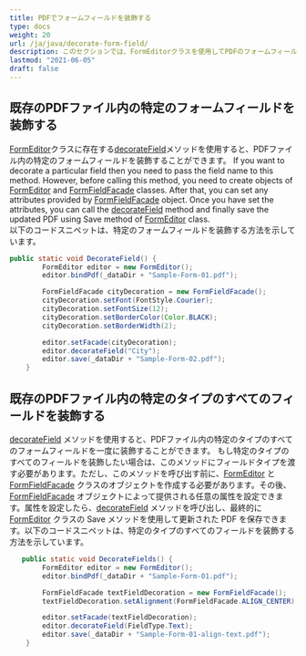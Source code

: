 ```yaml
---
title: PDFでフォームフィールドを装飾する
type: docs
weight: 20
url: /ja/java/decorate-form-field/
description: このセクションでは、FormEditorクラスを使用してPDFのフォームフィールドを装飾する方法を説明します。
lastmod: "2021-06-05"
draft: false
---
```


## 既存のPDFファイル内の特定のフォームフィールドを装飾する

[FormEditor](https://reference.aspose.com/pdf/java/com.aspose.pdf.facades/FormEditor)クラスに存在する[decorateField](https://reference.aspose.com/pdf/java/com.aspose.pdf.facades/FormEditor#decorateField--)メソッドを使用すると、PDFファイル内の特定のフォームフィールドを装飾することができます。
 If you want to decorate a particular field then you need to pass the field name to this method. However, before calling this method, you need to create objects of [FormEditor](https://reference.aspose.com/pdf/java/com.aspose.pdf.facades/FormEditor) and [FormFieldFacade](https://reference.aspose.com/pdf/java/com.aspose.pdf.facades/FormFieldFacade) classes. After that, you can set any attributes provided by [FormFieldFacade](https://reference.aspose.com/pdf/java/com.aspose.pdf.facades/FormFieldFacade) object. Once you have set the attributes, you can call the [decorateField](https://reference.aspose.com/pdf/java/com.aspose.pdf.facades/FormEditor#decorateField--) method and finally save the updated PDF using Save method of [FormEditor](https://reference.aspose.com/pdf/java/com.aspose.pdf.facades/FormEditor) class.  
以下のコードスニペットは、特定のフォームフィールドを装飾する方法を示しています。

```java
public static void DecorateField() {
        FormEditor editor = new FormEditor();
        editor.bindPdf(_dataDir + "Sample-Form-01.pdf");

        FormFieldFacade cityDecoration = new FormFieldFacade();
        cityDecoration.setFont(FontStyle.Courier);
        cityDecoration.setFontSize(12);
        cityDecoration.setBorderColor(Color.BLACK);
        cityDecoration.setBorderWidth(2);

        editor.setFacade(cityDecoration);
        editor.decorateField("City");
        editor.save(_dataDir + "Sample-Form-02.pdf");
    }
```

## 既存のPDFファイル内の特定のタイプのすべてのフィールドを装飾する

[decorateField](https://reference.aspose.com/pdf/java/com.aspose.pdf.facades/FormEditor#decorateField--) メソッドを使用すると、PDFファイル内の特定のタイプのすべてのフォームフィールドを一度に装飾することができます。
 もし特定のタイプのすべてのフィールドを装飾したい場合は、このメソッドにフィールドタイプを渡す必要があります。ただし、このメソッドを呼び出す前に、[FormEditor](https://reference.aspose.com/pdf/java/com.aspose.pdf.facades/FormEditor) と [FormFieldFacade](https://reference.aspose.com/pdf/java/com.aspose.pdf.facades/FormFieldFacade) クラスのオブジェクトを作成する必要があります。その後、[FormFieldFacade](https://reference.aspose.com/pdf/java/com.aspose.pdf.facades/FormFieldFacade) オブジェクトによって提供される任意の属性を設定できます。属性を設定したら、[decorateField](https://reference.aspose.com/pdf/java/com.aspose.pdf.facades/FormEditor#decorateField--) メソッドを呼び出し、最終的に [FormEditor](https://reference.aspose.com/pdf/java/com.aspose.pdf.facades/FormEditor) クラスの Save メソッドを使用して更新された PDF を保存できます。以下のコードスニペットは、特定のタイプのすべてのフィールドを装飾する方法を示しています。

```java
   public static void DecorateFields() {
        FormEditor editor = new FormEditor();
        editor.bindPdf(_dataDir + "Sample-Form-01.pdf");

        FormFieldFacade textFieldDecoration = new FormFieldFacade();
        textFieldDecoration.setAlignment(FormFieldFacade.ALIGN_CENTER);

        editor.setFacade(textFieldDecoration);
        editor.decorateField(FieldType.Text);
        editor.save(_dataDir + "Sample-Form-01-align-text.pdf");
    }
```